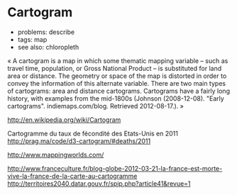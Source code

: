 
# Cartogram

* problems: describe
* tags: map
* see also: chloropleth

« A cartogram is a map in which some thematic mapping variable – such as travel time, population, or Gross National Product – is substituted for land area or distance. The geometry or space of the map is distorted in order to convey the information of this alternate variable. There are two main types of cartograms: area and distance cartograms. Cartograms have a fairly long history, with examples from the mid-1800s (Johnson (2008-12-08). "Early cartograms". indiemaps.com/blog. Retrieved 2012-08-17.). »

http://en.wikipedia.org/wiki/Cartogram


Cartogramme du taux de fécondité des Etats-Unis en 2011 http://prag.ma/code/d3-cartogram/#deaths/2011


http://www.mappingworlds.com/

http://www.franceculture.fr/blog-globe-2012-03-21-la-france-est-morte-vive-la-france-de-la-carte-au-cartogramme
http://territoires2040.datar.gouv.fr/spip.php?article41&revue=1